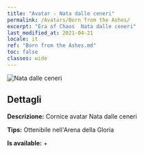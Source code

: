 ```yaml
---
title: "Avatar - Nata dalle ceneri"
permalink: /Avatars/Born from the Ashes/
excerpt: "Era of Chaos  Nata dalle ceneri"
last_modified_at: 2021-04-21
locale: it
ref: "Born from the Ashes.md"
toc: false
classes: wide
---
```

 ![Nata dalle ceneri](/images/a/avatarFrame_76.png)

## Dettagli

 **Descrizione:** Cornice avatar Nata dalle ceneri 

 **Tips:** Ottenibile nell'Arena della Gloria 

 **Is available:**  + 

